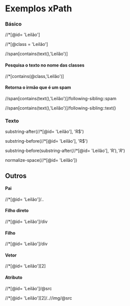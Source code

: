 # Exemplos xPath

### Básico

//*[@id= 'Leilão'] 

//*[@class = 'Leilão'] 

//span[contains(text(),'Leilão')] 

#### Pesquisa o texto no nome das classes

//*[contains(@class,'Leilão')]

#### Retorna o irmão que é um spam

//span[contains(text(),'Leilão')]/following-sibling::spam 

//span[contains(text(),'Leilão')]/following-sibling::text() 

### Texto

substring-after(//*[@id= 'Leilão'], 'R$')

substring-before(//*[@id= 'Leilão'], 'R$')

substring-before(substring-after(//*[@id= 'Leilão'], 'R$'), 'R$')

normalize-space(//*[@id= 'Leilão'])

## Outros

#### Pai

//*[@id= 'Leilão']/.. 

#### Filho direto

//*[@id= 'Leilão']/div 

#### Filho

//*[@id= 'Leilão']/div 

#### Vetor

//*[@id= 'Leilão'][2] 

#### Atributo

//*[@id= 'Leilão']/@src

//*[@id= 'Leilão'][2]/..//img/@src


